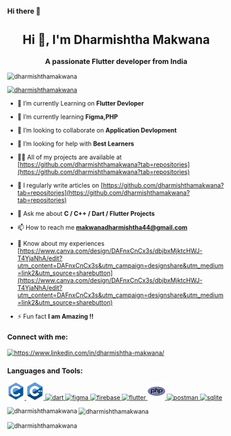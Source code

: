 ### Hi there 👋

<h1 align="center">Hi 👋, I'm Dharmishtha Makwana</h1>
<h3 align="center">A passionate Flutter developer from India</h3>

<p align="left"> <img src="https://komarev.com/ghpvc/?username=dharmishthamakwana&label=Profile%20views&color=0e75b6&style=flat" alt="dharmishthamakwana" /> </p>

<p align="left"> <a href="https://github.com/ryo-ma/github-profile-trophy"><img src="https://github-profile-trophy.vercel.app/?username=dharmishthamakwana" alt="dharmishthamakwana" /></a> </p>

- 🔭 I’m currently Learning on **Flutter Devloper**

- 🌱 I’m currently learning **Figma,PHP**

- 👯 I’m looking to collaborate on **Application Devlopment**

- 🤝 I’m looking for help with **Best Learners**

- 👨‍💻 All of my projects are available at [https://github.com/dharmishthamakwana?tab=repositories](https://github.com/dharmishthamakwana?tab=repositories)

- 📝 I regularly write articles on [https://github.com/dharmishthamakwana?tab=repositories](https://github.com/dharmishthamakwana?tab=repositories)

- 💬 Ask me about **C / C++ / Dart / Flutter Projects**

- 📫 How to reach me **makwanadharmishtha44@gmail.com**

- 📄 Know about my experiences [https://www.canva.com/design/DAFnxCnCx3s/dbjbxMjktcHWJ-T4YjaNhA/edit?utm_content=DAFnxCnCx3s&utm_campaign=designshare&utm_medium=link2&utm_source=sharebutton](https://www.canva.com/design/DAFnxCnCx3s/dbjbxMjktcHWJ-T4YjaNhA/edit?utm_content=DAFnxCnCx3s&utm_campaign=designshare&utm_medium=link2&utm_source=sharebutton)

- ⚡ Fun fact **I am Amazing !!**

<h3 align="left">Connect with me:</h3>
<p align="left">
<a href="https://linkedin.com/in/https://www.linkedin.com/in/dharmishtha-makwana/" target="blank"><img align="center" src="https://raw.githubusercontent.com/rahuldkjain/github-profile-readme-generator/master/src/images/icons/Social/linked-in-alt.svg" alt="https://www.linkedin.com/in/dharmishtha-makwana/" height="30" width="40" /></a>
</p>

<h3 align="left">Languages and Tools:</h3>
<p align="left"> <a href="https://www.cprogramming.com/" target="_blank" rel="noreferrer"> <img src="https://raw.githubusercontent.com/devicons/devicon/master/icons/c/c-original.svg" alt="c" width="40" height="40"/> </a> <a href="https://www.w3schools.com/cpp/" target="_blank" rel="noreferrer"> <img src="https://raw.githubusercontent.com/devicons/devicon/master/icons/cplusplus/cplusplus-original.svg" alt="cplusplus" width="40" height="40"/> </a> <a href="https://dart.dev" target="_blank" rel="noreferrer"> <img src="https://www.vectorlogo.zone/logos/dartlang/dartlang-icon.svg" alt="dart" width="40" height="40"/> </a> <a href="https://www.figma.com/" target="_blank" rel="noreferrer"> <img src="https://www.vectorlogo.zone/logos/figma/figma-icon.svg" alt="figma" width="40" height="40"/> </a> <a href="https://firebase.google.com/" target="_blank" rel="noreferrer"> <img src="https://www.vectorlogo.zone/logos/firebase/firebase-icon.svg" alt="firebase" width="40" height="40"/> </a> <a href="https://flutter.dev" target="_blank" rel="noreferrer"> <img src="https://www.vectorlogo.zone/logos/flutterio/flutterio-icon.svg" alt="flutter" width="40" height="40"/> </a> <a href="https://www.php.net" target="_blank" rel="noreferrer"> <img src="https://raw.githubusercontent.com/devicons/devicon/master/icons/php/php-original.svg" alt="php" width="40" height="40"/> </a> <a href="https://postman.com" target="_blank" rel="noreferrer"> <img src="https://www.vectorlogo.zone/logos/getpostman/getpostman-icon.svg" alt="postman" width="40" height="40"/> </a> <a href="https://www.sqlite.org/" target="_blank" rel="noreferrer"> <img src="https://www.vectorlogo.zone/logos/sqlite/sqlite-icon.svg" alt="sqlite" width="40" height="40"/> </a> </p>

<p><img align="left" src="https://github-readme-stats.vercel.app/api/top-langs?username=dharmishthamakwana&show_icons=true&locale=en&layout=compact" alt="dharmishthamakwana" /></p>

<p>&nbsp;<img align="center" src="https://github-readme-stats.vercel.app/api?username=dharmishthamakwana&show_icons=true&locale=en" alt="dharmishthamakwana" /></p>

<p><img align="center" src="https://github-readme-streak-stats.herokuapp.com/?user=dharmishthamakwana&" alt="dharmishthamakwana" /></p>

